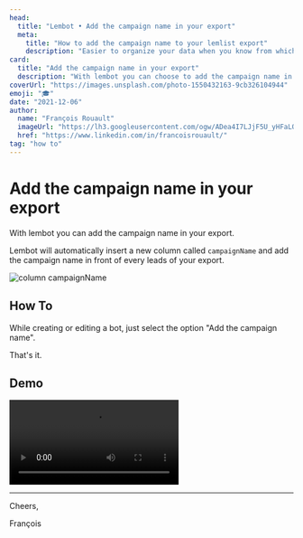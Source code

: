 ```yaml
---
head:
  title: "Lembot • Add the campaign name in your export"
  meta:
    title: "How to add the campaign name to your lemlist export"
    description: "Easier to organize your data when you know from which campaign it comes from. Add the campaign name to your lemlist export in 1-click"
card:
  title: "Add the campaign name in your export"
  description: "With lembot you can choose to add the campaign name in your export"
coverUrl: "https://images.unsplash.com/photo-1550432163-9cb326104944"
emoji: "🎓"
date: "2021-12-06"
author:
  name: "François Rouault"
  imageUrl: "https://lh3.googleusercontent.com/ogw/ADea4I7LJjF5U_yHFaLQIoNCysLkiEHPLHnWKxj0i1SadVY=s32-c-mo"
  href: "https://www.linkedin.com/in/francoisrouault/"
tag: "how to"
---
```


# Add the campaign name in your export

With lembot you can add the campaign name in your export.

Lembot will automatically insert a new column called `campaignName` and add the campaign name in front of every leads of your export.

![column campaignName](https://user-images.githubusercontent.com/2499356/151704171-b7e0f5a1-420f-4ee6-bd8e-affbb7c9e2df.png)

## How To

While creating or editing a bot, just select the option "Add the campaign name".

That's it.

## Demo

![demo - add campaign name](https://user-images.githubusercontent.com/2499356/151677539-3efd557f-c811-4db7-9751-a848ade2b64f.mp4)

---

Cheers,

François

